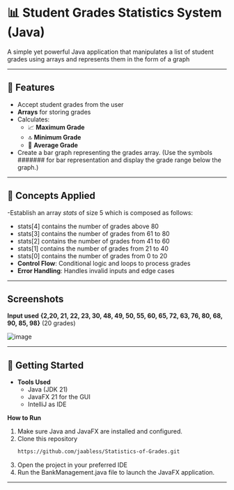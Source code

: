 # 📊 Student Grades Statistics System (Java)

A simple yet powerful Java application that manipulates a list of student grades using arrays and represents them in the form of a graph

---

## 📌 Features

- Accept student grades from the user
- **Arrays** for storing grades
- Calculates:
  - 📈 **Maximum Grade**
  - 🔝 **Minimum Grade**
  - 🔻 **Average Grade**
- Create a bar graph representing the grades array. (Use the symbols ####### for bar representation and display the grade range below the graph.)

---

## 🧠 Concepts Applied
-Establish an array *stats* of size 5 which is composed as follows:
  - stats[4] contains the number of grades above 80
  - stats[3] contains the number of grades from 61 to 80  
  - stats[2] contains the number of grades from 41 to 60
  - stats[1] contains the number of grades from 21 to 40
  - stats[0] contains the number of grades from 0 to 20
- **Control Flow**: Conditional logic and loops to process grades
- **Error Handling**: Handles invalid inputs and edge cases

---

## Screenshots

**Input used**
**{2,20, 21, 22, 23, 30, 48, 49, 50, 55, 60, 65, 72, 63, 76, 80, 68, 90, 85, 98}** (20 grades)

![image](https://github.com/user-attachments/assets/29750df0-5f43-4cce-b854-f9742782b610)

---

## 🚀 Getting Started

- **Tools Used**
  - Java (JDK 21)
  - JavaFX 21 for the GUI
  - IntelliJ as IDE

**How to Run**

1. Make sure Java and JavaFX are installed and configured.
2. Clone this repository
   ```bash
   https://github.com/jaabless/Statistics-of-Grades.git
3. Open the project in your preferred IDE
4. Run the BankManagement.java file to launch the JavaFX application.

---
